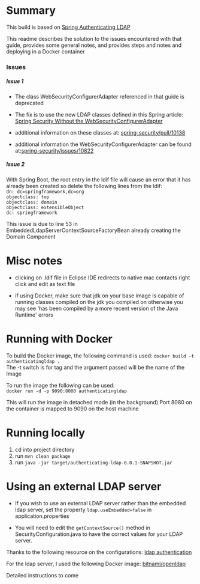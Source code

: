 # Summary

This build is based on [Spring Authenticating LDAP](https://spring.io/guides/gs/authenticating-ldap/#initial)

This readme describes the solution to the issues encountered with that guide, provides some general notes, and provides steps and notes and deploying in a Docker container

### Issues

##### Issue 1
* The class WebSecurityConfigurerAdapter referenced in that guide is deprecated 

* The fix is to use the new LDAP classes defined in this Spring article: [Spring Security Without the WebSecurityConfigurerAdapter](https://spring.io/blog/2022/02/21/spring-security-without-the-websecurityconfigureradapter)

* additional information on these classes at: [spring-security/pull/10138](https://github.com/spring-projects/spring-security/pull/10138)

* additional information the WebSecurityConfigurerAdapter can be found at:[spring-security/issues/10822](https://github.com/spring-projects/spring-security/issues/10822)

##### Issue 2
With Spring Boot, the root entry in the ldif file will cause an error that it has already been created so delete the following lines from the ldif:<br>
`dn: dc=springframework,dc=org`<br>
`objectclass: top`<br>
`objectclass: domain`<br>
`objectclass: extensibleObject`<br>
`dc: springframework`<br>

This issue is due to line 53 in EmbeddedLdapServerContextSourceFactoryBean already creating the Domain Component

# Misc notes

* clicking on .ldif file in Eclipse IDE redirects to native mac contacts
right click and edit as text file

* if using Docker, make sure that jdk on your base image is capable of running classes compiled on the jdk you compiled on
otherwise you may see 'has been compiled by a more recent version of the Java Runtime' errors

# Running with Docker

To build the Docker image, the following command is used:
`docker build -t authenticatingldap .` <br>
The -t switch is for tag and the argument passed will be the name of the Image

To run the image the following can be used: <br>
`docker run -d -p 9090:8080 authenticatingldap`

This will run the image in detached mode (in the background) 
Port 8080 on the container is mapped to 9090 on the host machine

# Running locally

1. cd into project directory<br>
1. run `mvn clean package`
1. run `java -jar target/authenticating-ldap-0.0.1-SNAPSHOT.jar`

# Using an external LDAP server

* If you wish to use an external LDAP server rather than the embedded ldap server, set the property `ldap.useEmbedded=false` in application.properties

* You will need to edit the `getContextSource()` method in SecurityConfiguration.java to have the correct values for your LDAP server.

Thanks to the following resource on the configurations: [ldap authentication](https://www.jhipster.tech/tips/016_tip_ldap_authentication.html)

For the ldap server, I used the following Docker image: [bitnami/openldap](https://hub.docker.com/r/bitnami/openldap/)

Detailed instructions to come








